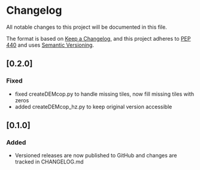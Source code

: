 # Changelog

All notable changes to this project will be documented in this file.

The format is based on [Keep a Changelog](https://keepachangelog.com/en/1.0.0/),
and this project adheres to [PEP 440](https://www.python.org/dev/peps/pep-0440/)
and uses [Semantic Versioning](https://semver.org/spec/v2.0.0.html).

## [0.2.0]
### Fixed
- fixed createDEMcop.py to handle missing tiles, now fill missing tiles with zeros
- added createDEMcop_hz.py to keep original version accessible

## [0.1.0]
### Added
- Versioned releases are now published to GitHub and changes are tracked in CHANGELOG.md